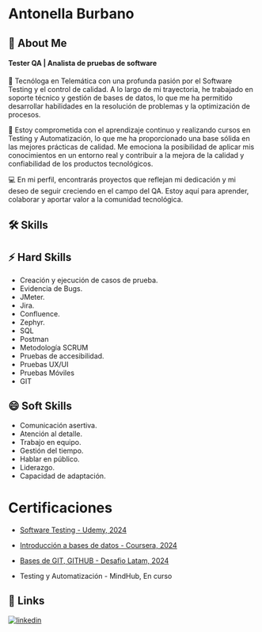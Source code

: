 
# Antonella Burbano

## 🚀 About Me

#### Tester QA | Analista de pruebas de software

👋 Tecnóloga en Telemática con una profunda pasión por el Software Testing y el control de calidad. A lo largo de mi trayectoria, he trabajado en soporte técnico y gestión de bases de datos, lo que me ha permitido desarrollar habilidades en la resolución de problemas y la optimización de procesos.

🌱 Estoy comprometida con el aprendizaje continuo y realizando cursos en Testing y Automatización, lo que me ha proporcionado una base sólida en las mejores prácticas de calidad. Me emociona la posibilidad de aplicar mis conocimientos en un entorno real y contribuir a la mejora de la calidad y confiabilidad de los productos tecnológicos.

💻 En mi perfil, encontrarás proyectos que reflejan mi dedicación y mi deseo de seguir creciendo en el campo del QA. Estoy aquí para aprender, colaborar y aportar valor a la comunidad tecnológica.
 
## 🛠 Skills

## ⚡ Hard Skills
- Creación y ejecución de casos de prueba.
- Evidencia de Bugs.
- JMeter.
- Jira.
- Confluence.
- Zephyr.
- SQL
- Postman
- Metodología SCRUM
- Pruebas de accesibilidad.
- Pruebas UX/UI
- Pruebas Móviles
- GIT

## 😄 Soft Skills
- Comunicación asertiva.
- Atención al detalle. 
- Trabajo en equipo.
- Gestión del tiempo.
- Hablar en público.
- Liderazgo.
- Capacidad de adaptación.
  
# Certificaciones

- [Software Testing - Udemy, 2024](https://udemy-certificate.s3.amazonaws.com/pdf/UC-7463f131-e578-46e9-a89d-8a626b05384d.pdf)

- [Introducción a bases de datos - Coursera, 2024](https://www.coursera.org/account/accomplishments/certificate/MSXAR8BUSGY2)

- [Bases de GIT, GITHUB - Desafio Latam, 2024](https://cursos.desafiolatam.com/certificates/syklqnjeui) 

- Testing y Automatización - MindHub, En curso


## 🔗 Links

[![linkedin](https://img.shields.io/badge/linkedin-0A66C2?style=for-the-badge&logo=linkedin&logoColor=white)](www.linkedin.com/in/antonella-burbano)

<!--
**AntonellaBurbano16/AntonellaBurbano16** is a ✨ _special_ ✨ repository because its `README.md` (this file) appears on your GitHub profile.

Here are some ideas to get you started:

- 🔭 I’m currently working on ...
- 🌱 I’m currently learning ...
- 👯 I’m looking to collaborate on ...
- 🤔 I’m looking for help with ...
- 💬 Ask me about ...
- 📫 How to reach me: ...
- 😄 Pronouns: ...
- ⚡ Fun fact: ...
-->


